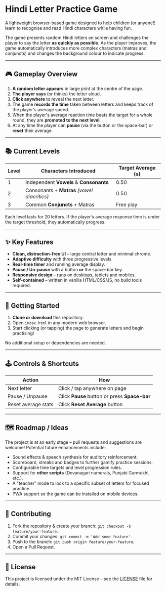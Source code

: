 # Hindi Letter Practice Game

A lightweight browser-based game designed to help children (or anyone!) learn to recognise and read Hindi characters while having fun.

The game presents random Hindi letters on screen and challenges the player to say the letter **as quickly as possible**.  As the player improves, the game automatically introduces more complex characters (matras and conjuncts) and changes the background colour to indicate progress.

---

## 🎮 Gameplay Overview

1. **A random letter appears** in large print at the centre of the page.
2. **The player says** (or thinks) the letter aloud.
3. **Click anywhere** to reveal the next letter.
4. The game **records the time** taken between letters and keeps track of the player's average speed.
5. When the player's average reaction time beats the target for a whole round, they are **promoted to the next level**.
6. At any time the player can **pause** (via the button or the space-bar) or **reset** their average.

---

## 📚 Current Levels

| Level | Characters Introduced                              | Target Average (s) |
|-------|----------------------------------------------------|--------------------|
| 1     | Independent **Vowels** & **Consonants**            | 0.50               |
| 2     | Consonants + **Matras** *(vowel diacritics)*       | 0.50               |
| 3     | Common **Conjuncts** + Matras                      | Free play          |

Each level lasts for 20 letters.  If the player's average response time is under the target threshold, they automatically progress.

---

## ✨ Key Features

- **Clean, distraction-free UI** – large central letter and minimal chrome.
- **Adaptive difficulty** with three progressive levels.
- **Real-time timer** and running average display.
- **Pause / Un-pause** with a button **or** the space-bar key.
- **Responsive design** – runs on desktops, tablets and mobiles.
- **Self-contained** – written in vanilla HTML/CSS/JS, no build tools required.

---

## 🚀 Getting Started

1. **Clone or download** this repository.
2. Open `index.html` in any modern web browser.
3. Start clicking (or tapping) the page to generate letters and begin practising!

No additional setup or dependencies are needed.

---

## 🕹️ Controls & Shortcuts

| Action                  | How                           |
|-------------------------|--------------------------------|
| Next letter             | Click / tap anywhere on page  |
| Pause / Unpause         | Click **Pause** button or press **Space-bar** |
| Reset average stats     | Click **Reset Average** button|

---

## 🗺️ Roadmap / Ideas

The project is at an early stage – pull requests and suggestions are welcome!  Potential future enhancements include:

- Sound effects & speech synthesis for auditory reinforcement.
- Scoreboard, streaks and badges to further gamify practice sessions.
- Configurable time targets and level progression rules.
- Support for **other scripts** (Devanagari numerals, Punjabi Gurmukhi, etc.).
- A "teacher" mode to lock to a specific subset of letters for focused practice.
- PWA support so the game can be installed on mobile devices.

---

## 🤝 Contributing

1. Fork the repository & create your branch: `git checkout -b feature/your-feature`.
2. Commit your changes: `git commit -m 'Add some feature'`.
3. Push to the branch: `git push origin feature/your-feature`.
4. Open a Pull Request.

---

## 📜 License

This project is licensed under the MIT License – see the [LICENSE](LICENSE) file for details.
